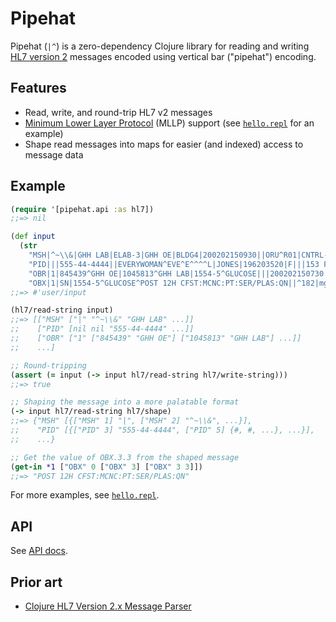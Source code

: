 # Pipehat

Pipehat (`|^`) is a zero-dependency Clojure library for reading and writing [HL7 version 2](https://www.hl7.org/implement/standards/product_brief.cfm?product_id=185) messages encoded using vertical bar ("pipehat") encoding.

## Features

- Read, write, and round-trip HL7 v2 messages
- [Minimum Lower Layer Protocol](http://www.hl7.org/implement/standards/product_brief.cfm?product_id=55) (MLLP) support (see [`hello.repl`](https://github.com/eerohele/pipehat/blob/main/repl/hello.repl) for an example)
- Shape read messages into maps for easier (and indexed) access to message data

## Example

```clojure
(require '[pipehat.api :as hl7])
;;=> nil

(def input
  (str
    "MSH|^~\\&|GHH LAB|ELAB-3|GHH OE|BLDG4|200202150930||ORU^R01|CNTRL-3456|P|2.4\r"
    "PID|||555-44-4444||EVERYWOMAN^EVE^E^^^^L|JONES|196203520|F|||153 FERNWOOD DR.^^STATESVILLE^OH^35292||(206)3345232|(206)752-121||||AC555444444||67-A4335^OH^20030520\r"
    "OBR|1|845439^GHH OE|1045813^GHH LAB|1554-5^GLUCOSE|||200202150730||||||||555-55-5555~555-66-6666-666^PRIMARY^PATRICIA P^^^^MD^^LEVEL SEVEN HEALTHCARE, INC.|||||||||F||||||444-44-4444^HIPPOCRATES^HOWARD H^^^^MD\r"
    "OBX|1|SN|1554-5^GLUCOSE^POST 12H CFST:MCNC:PT:SER/PLAS:QN||^182|mg/dl|70_105|H|||F\r"))
;;=> #'user/input

(hl7/read-string input)
;;=> [["MSH" ["|" "^~\\&" "GHH LAB" ...]]
;;    ["PID" [nil nil "555-44-4444" ...]]
;;    ["OBR" ["1" ["845439" "GHH OE"] ["1045813" "GHH LAB"] ...]]
;;    ...]

;; Round-tripping
(assert (= input (-> input hl7/read-string hl7/write-string)))
;;=> true

;; Shaping the message into a more palatable format
(-> input hl7/read-string hl7/shape)
;;=> {"MSH" [{["MSH" 1] "|", ["MSH" 2] "^~\\&", ...}],
;;    "PID" [{["PID" 3] "555-44-4444", ["PID" 5] {#, #, ...}, ...}],
;;    ...}

;; Get the value of OBX.3.3 from the shaped message
(get-in *1 ["OBX" 0 ["OBX" 3] ["OBX" 3 3]])
;;=> "POST 12H CFST:MCNC:PT:SER/PLAS:QN"
```

For more examples, see [`hello.repl`](https://github.com/eerohele/pipehat/blob/main/repl/hello.repl).

## API

See [API docs](https://eerohele.github.io/pipehat/).

## Prior art

- [Clojure HL7 Version 2.x Message Parser](https://github.com/cmiles74/clojure-hl7-messaging-2-parser)
